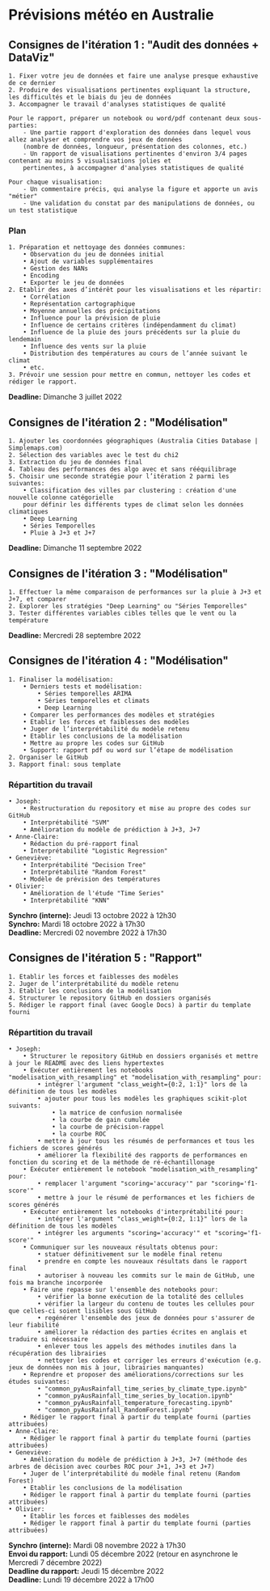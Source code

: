 # Prévisions météo en Australie

## Consignes de l'itération 1 : "Audit des données + DataViz"

    1. Fixer votre jeu de données et faire une analyse presque exhaustive de ce dernier
    2. Produire des visualisations pertinentes expliquant la structure, les difficultés et le biais du jeu de données 
    3. Accompagner le travail d'analyses statistiques de qualité

    Pour le rapport, préparer un notebook ou word/pdf contenant deux sous-parties:
        - Une partie rapport d'exploration des données dans lequel vous allez analyser et comprendre vos jeux de données 
        (nombre de données, longueur, présentation des colonnes, etc.)
        - Un rapport de visualisations pertinentes d'environ 3/4 pages contenant au moins 5 visualisations jolies et 
        pertinentes, à accompagner d'analyses statistiques de qualité

    Pour chaque visualisation:
        - Un commentaire précis, qui analyse la figure et apporte un avis "métier"
        - Une validation du constat par des manipulations de données, ou un test statistique

### Plan
    1. Préparation et nettoyage des données communes:
        • Observation du jeu de données initial
        • Ajout de variables supplémentaires
        • Gestion des NANs
        • Encoding
        • Exporter le jeu de données
    2. Etablir des axes d’intérêt pour les visualisations et les répartir:
        • Corrélation
        • Représentation cartographique
        • Moyenne annuelles des précipitations
        • Influence pour la prévision de pluie
        • Influence de certains critères (indépendamment du climat)
        • Influence de la pluie des jours précédents sur la pluie du lendemain
        • Influence des vents sur la pluie
        • Distribution des températures au cours de l’année suivant le climat
        • etc.
    3. Prévoir une session pour mettre en commun, nettoyer les codes et rédiger le rapport.

**Deadline:** Dimanche 3 juillet 2022

## Consignes de l'itération 2 : "Modélisation"

    1. Ajouter les coordonnées géographiques (Australia Cities Database | Simplemaps.com)
    2. Sélection des variables avec le test du chi2
    3. Extraction du jeu de données final
    4. Tableau des performances des algo avec et sans rééquilibrage
    5. Choisir une seconde stratégie pour l’itération 2 parmi les suivantes:
        • Classification des villes par clustering : création d'une nouvelle colonne catégorielle
        pour définir les différents types de climat selon les données climatiques
        • Deep Learning
        • Séries Temporelles
        • Pluie à J+3 et J+7
    
**Deadline:** Dimanche 11 septembre 2022
    
## Consignes de l'itération 3 : "Modélisation"

    1. Effectuer la même comparaison de performances sur la pluie à J+3 et J+7, et comparer
    2. Explorer les stratégies "Deep Learning" ou "Séries Temporelles"
    3. Tester différentes variables cibles telles que le vent ou la température

**Deadline:** Mercredi 28 septembre 2022

## Consignes de l'itération 4 : "Modélisation"
    1. Finaliser la modélisation: 
        • Derniers tests et modélisation:
            • Séries temporelles ARIMA
            • Séries temporelles et climats
            • Deep Learning
        • Comparer les performances des modèles et stratégies
        • Etablir les forces et faiblesses des modèles
        • Juger de l’interprétabilité du modèle retenu
        • Etablir les conclusions de la modélisation
        • Mettre au propre les codes sur GitHub
        • Support: rapport pdf ou word sur l’étape de modélisation
    2. Organiser le GitHub
    3. Rapport final: sous template

### Répartition du travail
    • Joseph: 
        • Restructuration du repository et mise au propre des codes sur GitHub
        • Interprétabilité "SVM"
        • Amélioration du modèle de prédiction à J+3, J+7
    • Anne-Claire: 
        • Rédaction du pré-rapport final
        • Interprétabilité "Logistic Regression"
    • Geneviève: 
        • Interprétabilité "Decision Tree"
        • Interprétabilité "Random Forest"
        • Modèle de prévision des températures
    • Olivier: 
        • Amélioration de l'étude "Time Series"
        • Interprétabilité "KNN"
        
**Synchro (interne):** Jeudi 13 octobre 2022 à 12h30 \
**Synchro:** Mardi 18 octobre 2022 à 17h30 \
**Deadline:** Mercredi 02 novembre 2022 à 17h30

## Consignes de l'itération 5 : "Rapport"
    1. Etablir les forces et faiblesses des modèles
    2. Juger de l’interprétabilité du modèle retenu
    3. Etablir les conclusions de la modélisation
    4. Structurer le repository GitHub en dossiers organisés
    5. Rédiger le rapport final (avec Google Docs) à partir du template fourni 

### Répartition du travail
    • Joseph: 
        • Structurer le repository GitHub en dossiers organisés et mettre à jour le README avec des liens hypertextes
        • Exécuter entièrement les notebooks "modelisation_with_resampling" et "modelisation_with_resampling" pour:
            • intégrer l'argument "class_weight={0:2, 1:1}" lors de la définition de tous les modèles
            • ajouter pour tous les modèles les graphiques scikit-plot suivants:
                • la matrice de confusion normalisée
                • la courbe de gain cumulée
                • la courbe de précision-rappel
                • la courbe ROC
            • mettre à jour tous les résumés de performances et tous les fichiers de scores générés
            • améliorer la flexibilité des rapports de performances en fonction du scoring et de la méthode de ré-échantillonage
        • Exécuter entièrement le notebook "modelisation_with_resampling" pour:
            • remplacer l'argument "scoring='accuracy'" par "scoring='f1-score'"
            • mettre à jour le résumé de performances et les fichiers de scores générés
        • Exécuter entièrement les notebooks d'interprétabilité pour:
            • intégrer l'argument "class_weight={0:2, 1:1}" lors de la définition de tous les modèles
            • intégrer les arguments "scoring='accuracy'" et "scoring='f1-score'"
        • Communiquer sur les nouveaux résultats obtenus pour:
            • statuer définitivement sur le modèle final retenu
            • prendre en compte les nouveaux résultats dans le rapport final
            • autoriser à nouveau les commits sur le main de GitHub, une fois ma branche incorporée
        • Faire une repasse sur l'ensemble des notebooks pour: 
            • vérifier la bonne exécution de la totalité des cellules
            • vérifier la largeur du contenu de toutes les cellules pour que celles-ci soient lisibles sous GitHub
            • regénérer l'ensemble des jeux de données pour s'assurer de leur fiabilité
            • améliorer la rédaction des parties écrites en anglais et traduire si nécessaire
            • enlever tous les appels des méthodes inutiles dans la récupération des librairies 
            • nettoyer les codes et corriger les erreurs d'exécution (e.g. jeux de données non mis à jour, librairies manquantes) 
        • Reprendre et proposer des améliorations/corrections sur les études suivantes:
            • "common_pyAusRainfall_time_series_by_climate_type.ipynb"
            • "common_pyAusRainfall_time_series_by_location.ipynb"
            • "common_pyAusRainfall_temperature_forecasting.ipynb"
            • "common_pyAusRainfall_RandomForest.ipynb"
        • Rédiger le rapport final à partir du template fourni (parties attribuées)
    • Anne-Claire:
        • Rédiger le rapport final à partir du template fourni (parties attribuées)
    • Geneviève:
        • Amélioration du modèle de prédiction à J+3, J+7 (méthode des arbres de décision avec courbes ROC pour J+1, J+3 et J+7)
        • Juger de l’interprétabilité du modèle final retenu (Random Forest)
        • Etablir les conclusions de la modélisation
        • Rédiger le rapport final à partir du template fourni (parties attribuées)        
    • Olivier:
        • Etablir les forces et faiblesses des modèles
        • Rédiger le rapport final à partir du template fourni (parties attribuées)

**Synchro (interne):** Mardi 08 novembre 2022 à 17h30 \
**Envoi du rapport:** Lundi 05 décembre 2022 (retour en asynchrone le Mercredi 7 décembre 2022) \
**Deadline du rapport:** Jeudi 15 décembre 2022 \
**Deadline:** Lundi 19 décembre 2022 à 17h00
